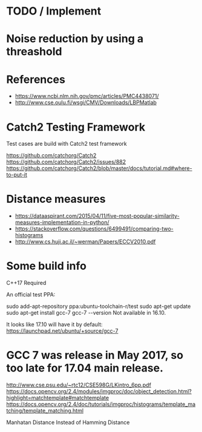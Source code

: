 # TODO / Implement

# Noise reduction by using a threashold
# 


# References 
* https://www.ncbi.nlm.nih.gov/pmc/articles/PMC4438071/
* http://www.cse.oulu.fi/wsgi/CMV/Downloads/LBPMatlab


# Catch2 Testing Framework


Test cases are build with Catch2 test framework

https://github.com/catchorg/Catch2
https://github.com/catchorg/Catch2/issues/882
https://github.com/catchorg/Catch2/blob/master/docs/tutorial.md#where-to-put-it

# Distance measures

* https://dataaspirant.com/2015/04/11/five-most-popular-similarity-measures-implementation-in-python/
* https://stackoverflow.com/questions/6499491/comparing-two-histograms
* http://www.cs.huji.ac.il/~werman/Papers/ECCV2010.pdf

# Some build info

C++17 Required

An official test PPA:

sudo add-apt-repository ppa:ubuntu-toolchain-r/test
sudo apt-get update
sudo apt-get install gcc-7
gcc-7 --version
Not available in 16.10.

It looks like 17.10 will have it by default: https://launchpad.net/ubuntu/+source/gcc-7

GCC 7 was release in May 2017, so too late for 17.04 main release.
=======
http://www.cse.psu.edu/~rtc12/CSE598G/LKintro_6pp.pdf
https://docs.opencv.org/2.4/modules/imgproc/doc/object_detection.html?highlight=matchtemplate#matchtemplate
https://docs.opencv.org/2.4/doc/tutorials/imgproc/histograms/template_matching/template_matching.html


Manhatan Distance Instead of Hamming Distance

